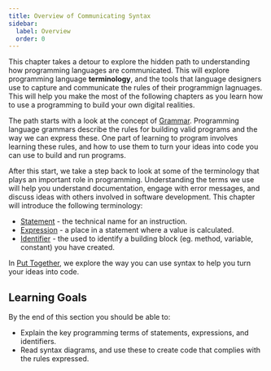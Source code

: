 ```yaml
---
title: Overview of Communicating Syntax
sidebar:
  label: Overview
  order: 0
---
```


This chapter takes a detour to explore the hidden path to understanding how programming languages are communicated. This will explore programming language **terminology**, and the tools that language designers use to capture and communicate the rules of their programmign lagnuages. This will help you make the most of the following chapters as you learn how to use a programming to build your own digital realities.

The path starts with a look at the concept of [Grammar](../1-concepts/04-grammar). Programming language grammars describe the rules for building valid programs and the way we can express these. One part of learning to program involves learning these rules, and how to use them to turn your ideas into code you can use to build and run programs.

After this start, we take a step back to look at some of the terminology that plays an important role in programming. Understanding the terms we use will help you understand documentation, engage with error messages, and discuss ideas with others involved in software development. This chapter will introduce the following terminology:

- [Statement](../1-concepts/01-statement) - the technical name for an instruction.
- [Expression](../1-concepts/02-expression) - a place in a statement where a value is calculated.
- [Identifier](../1-concepts/03-identifier) - the used to identify a building block (eg. method, variable, constant) you have created.

In [Put Together](../2-put-together), we explore the way you can use syntax to help you turn your ideas into code.

## Learning Goals

By the end of this section you should be able to:

- Explain the key programming terms of statements, expressions, and identifiers.
- Read syntax diagrams, and use these to create code that complies with the rules expressed.
